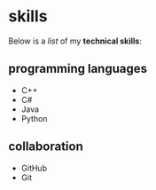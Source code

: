 # skills

Below is a _list_ of my **technical skills**:
## programming languages
- C++
- C#
- Java
- Python

## collaboration
- GitHub
- Git
